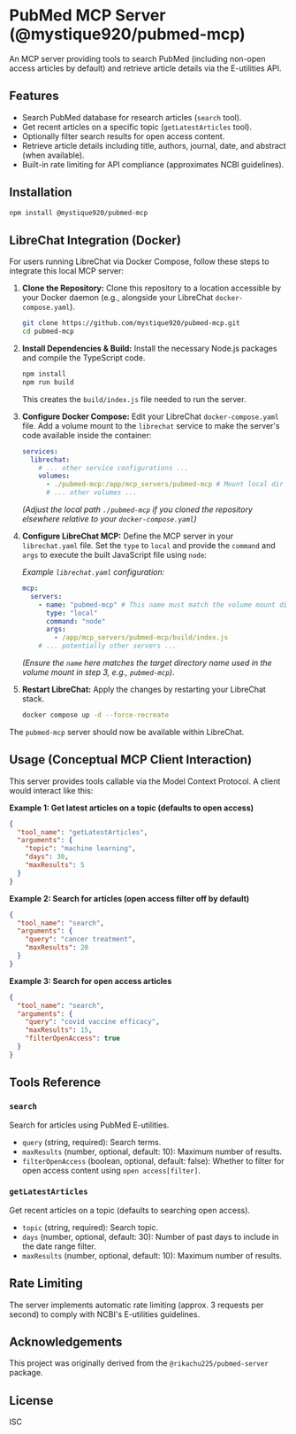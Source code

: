 # PubMed MCP Server (@mystique920/pubmed-mcp)

An MCP server providing tools to search PubMed (including non-open access articles by default) and retrieve article details via the E-utilities API. 

## Features

- Search PubMed database for research articles (`search` tool).
- Get recent articles on a specific topic (`getLatestArticles` tool).
- Optionally filter search results for open access content.
- Retrieve article details including title, authors, journal, date, and abstract (when available).
- Built-in rate limiting for API compliance (approximates NCBI guidelines).

## Installation

```bash
npm install @mystique920/pubmed-mcp
```
## LibreChat Integration (Docker)

For users running LibreChat via Docker Compose, follow these steps to integrate this local MCP server:

1.  **Clone the Repository:**
    Clone this repository to a location accessible by your Docker daemon (e.g., alongside your LibreChat `docker-compose.yaml`).
    ```bash
    git clone https://github.com/mystique920/pubmed-mcp.git
    cd pubmed-mcp
    ```

2.  **Install Dependencies & Build:**
    Install the necessary Node.js packages and compile the TypeScript code.
    ```bash
    npm install
    npm run build
    ```
    This creates the `build/index.js` file needed to run the server.

3.  **Configure Docker Compose:**
    Edit your LibreChat `docker-compose.yaml` file. Add a volume mount to the `librechat` service to make the server's code available inside the container:
    ```yaml
    services:
      librechat:
        # ... other service configurations ...
        volumes:
          - ./pubmed-mcp:/app/mcp_servers/pubmed-mcp # Mount local dir to container path
          # ... other volumes ...
    ```
    *(Adjust the local path `./pubmed-mcp` if you cloned the repository elsewhere relative to your `docker-compose.yaml`)*

4.  **Configure LibreChat MCP:**
    Define the MCP server in your `librechat.yaml` file. Set the `type` to `local` and provide the `command` and `args` to execute the built JavaScript file using `node`:

    *Example `librechat.yaml` configuration:*
    ```yaml
    mcp:
      servers:
        - name: "pubmed-mcp" # This name must match the volume mount directory name
          type: "local"
          command: "node"
          args:
            - /app/mcp_servers/pubmed-mcp/build/index.js
        # ... potentially other servers ...
    ```
    *(Ensure the `name` here matches the target directory name used in the volume mount in step 3, e.g., `pubmed-mcp`)*.

5.  **Restart LibreChat:**
    Apply the changes by restarting your LibreChat stack.
    ```bash
    docker compose up -d --force-recreate
    ```

The `pubmed-mcp` server should now be available within LibreChat.


## Usage (Conceptual MCP Client Interaction)

This server provides tools callable via the Model Context Protocol. A client would interact like this:

**Example 1: Get latest articles on a topic (defaults to open access)**
```json
{
  "tool_name": "getLatestArticles",
  "arguments": {
    "topic": "machine learning",
    "days": 30,
    "maxResults": 5
  }
}
```

**Example 2: Search for articles (open access filter off by default)**
```json
{
  "tool_name": "search",
  "arguments": {
    "query": "cancer treatment",
    "maxResults": 20
  }
}
```

**Example 3: Search for open access articles**
```json
{
  "tool_name": "search",
  "arguments": {
    "query": "covid vaccine efficacy",
    "maxResults": 15,
    "filterOpenAccess": true
  }
}
```

## Tools Reference

### `search`
Search for articles using PubMed E-utilities.
- `query` (string, required): Search terms.
- `maxResults` (number, optional, default: 10): Maximum number of results.
- `filterOpenAccess` (boolean, optional, default: false): Whether to filter for open access content using `open access[filter]`.

### `getLatestArticles`
Get recent articles on a topic (defaults to searching open access).
- `topic` (string, required): Search topic.
- `days` (number, optional, default: 30): Number of past days to include in the date range filter.
- `maxResults` (number, optional, default: 10): Maximum number of results.

## Rate Limiting

The server implements automatic rate limiting (approx. 3 requests per second) to comply with NCBI's E-utilities guidelines.

## Acknowledgements

This project was originally derived from the `@rikachu225/pubmed-server` package.

## License

ISC
